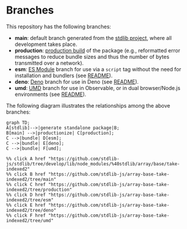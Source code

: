 <!--

@license Apache-2.0

Copyright (c) 2022 The Stdlib Authors.

Licensed under the Apache License, Version 2.0 (the "License");
you may not use this file except in compliance with the License.
You may obtain a copy of the License at

    http://www.apache.org/licenses/LICENSE-2.0

Unless required by applicable law or agreed to in writing, software
distributed under the License is distributed on an "AS IS" BASIS,
WITHOUT WARRANTIES OR CONDITIONS OF ANY KIND, either express or implied.
See the License for the specific language governing permissions and
limitations under the License.

-->

# Branches

This repository has the following branches:

-   **main**: default branch generated from the [stdlib project][stdlib-url], where all development takes place.
-   **production**: [production build][production-url] of the package (e.g., reformatted error messages to reduce bundle sizes and thus the number of bytes transmitted over a network).
-   **esm**: [ES Module][esm-url] branch for use via a `script` tag without the need for installation and bundlers (see [README][esm-readme]).
-   **deno**: [Deno][deno-url] branch for use in Deno (see [README][deno-readme]).
-   **umd**: [UMD][umd-url] branch for use in Observable, or in dual browser/Node.js environments (see [README][umd-readme]).

The following diagram illustrates the relationships among the above branches:

```mermaid
graph TD;
A[stdlib]-->|generate standalone package|B;
B[main] -->|productionize| C[production];
C -->|bundle| D[esm];
C -->|bundle| E[deno];
C -->|bundle| F[umd];

%% click A href "https://github.com/stdlib-js/stdlib/tree/develop/lib/node_modules/%40stdlib/array/base/take-indexed2"
%% click B href "https://github.com/stdlib-js/array-base-take-indexed2/tree/main"
%% click C href "https://github.com/stdlib-js/array-base-take-indexed2/tree/production"
%% click D href "https://github.com/stdlib-js/array-base-take-indexed2/tree/esm"
%% click E href "https://github.com/stdlib-js/array-base-take-indexed2/tree/deno"
%% click F href "https://github.com/stdlib-js/array-base-take-indexed2/tree/umd"
```

[stdlib-url]: https://github.com/stdlib-js/stdlib/tree/develop/lib/node_modules/%40stdlib/array/base/take-indexed2
[production-url]: https://github.com/stdlib-js/array-base-take-indexed2/tree/production
[deno-url]: https://github.com/stdlib-js/array-base-take-indexed2/tree/deno
[deno-readme]: https://github.com/stdlib-js/array-base-take-indexed2/blob/deno/README.md
[umd-url]: https://github.com/stdlib-js/array-base-take-indexed2/tree/umd
[umd-readme]: https://github.com/stdlib-js/array-base-take-indexed2/blob/umd/README.md
[esm-url]: https://github.com/stdlib-js/array-base-take-indexed2/tree/esm
[esm-readme]: https://github.com/stdlib-js/array-base-take-indexed2/blob/esm/README.md